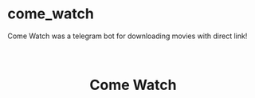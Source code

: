 # come_watch
Come Watch was a telegram bot for downloading movies with direct link!

<h1 align="center">
  <br>
  Come Watch 
  <br>
</h1>
